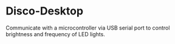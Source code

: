# Disco-Desktop
Communicate with a microcontroller via USB serial port to control brightness and frequency of LED lights.
